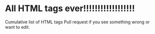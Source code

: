 # All HTML tags ever!!!!!!!!!!!!!!!!!!
Cumulative list of HTML tags
Pull request if you see something wrong or want to edit.
